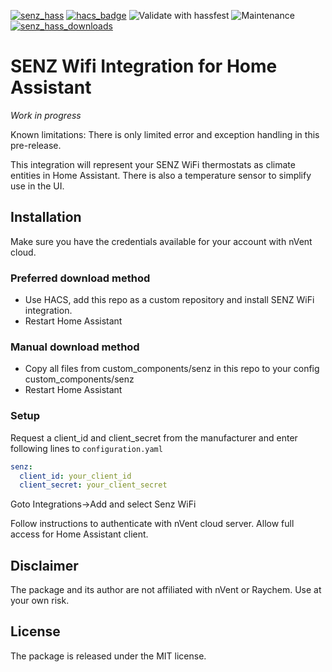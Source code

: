 [![senz_hass](https://img.shields.io/github/v/release/astrandb/senz_hass)](https://github.com/astrandb/senz_hass) [![hacs_badge](https://img.shields.io/badge/HACS-Custom-orange.svg)](https://github.com/custom-components/hacs) ![Validate with hassfest](https://github.com/astrandb/senz_hass/workflows/Validate%20with%20hassfest/badge.svg) ![Maintenance](https://img.shields.io/maintenance/yes/2021.svg) [![senz_hass_downloads](https://img.shields.io/github/downloads/astrandb/senz_hass/total)](https://github.com/astrandb/senz_hass)

# SENZ Wifi Integration for Home Assistant

_Work in progress_

Known limitations: There is only limited error and exception handling in this pre-release.

This integration will represent your SENZ WiFi thermostats as climate entities in Home Assistant. There is also a temperature sensor to simplify use in the UI.

## Installation

Make sure you have the credentials available for your account with nVent cloud.

### Preferred download method

- Use HACS, add this repo as a custom repository and install SENZ WiFi integration.
- Restart Home Assistant

### Manual download method

- Copy all files from custom_components/senz in this repo to your config custom_components/senz
- Restart Home Assistant

### Setup

Request a client_id and client_secret from the manufacturer and
enter following lines to `configuration.yaml`

```yaml
senz:
  client_id: your_client_id
  client_secret: your_client_secret
```

Goto Integrations->Add and select Senz WiFi

Follow instructions to authenticate with nVent cloud server. Allow full access for Home Assistant client.

## Disclaimer

The package and its author are not affiliated with nVent or Raychem. Use at your own risk.

## License

The package is released under the MIT license.
